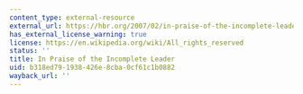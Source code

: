 ```yaml
---
content_type: external-resource
external_url: https://hbr.org/2007/02/in-praise-of-the-incomplete-leader
has_external_license_warning: true
license: https://en.wikipedia.org/wiki/All_rights_reserved
status: ''
title: In Praise of the Incomplete Leader
uid: b318ed79-1938-426e-8cba-0cf61c1b0882
wayback_url: ''
---
```

